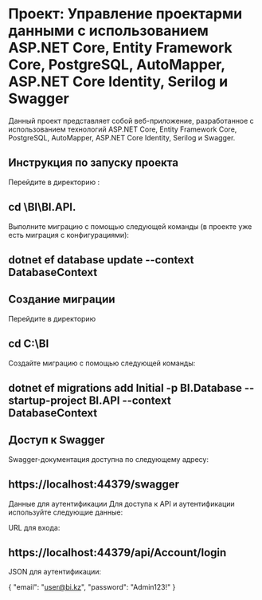 # Проект: Управление проектарми данными с использованием ASP.NET Core, Entity Framework Core, PostgreSQL, AutoMapper, ASP.NET Core Identity, Serilog и Swagger

Данный проект представляет собой веб-приложение, разработанное с использованием технологий ASP.NET Core, Entity Framework Core, PostgreSQL, AutoMapper, ASP.NET Core Identity, Serilog и Swagger.

## Инструкция по запуску проекта

Перейдите в директорию :
##  cd \BI\BI.API.
Выполните миграцию с помощью следующей команды (в проекте уже есть миграция с конфигурациями):
## dotnet ef database update --context DatabaseContext

## Создание миграции
Перейдите в директорию 
## cd C:\BI
Создайте миграцию с помощью следующей команды:  
## dotnet ef migrations add Initial -p BI.Database --startup-project BI.API --context DatabaseContext


## Доступ к Swagger
Swagger-документация доступна по следующему адресу: 
## https://localhost:44379/swagger

Данные для аутентификации
Для доступа к API и аутентификации используйте следующие данные:

URL для входа: 
## https://localhost:44379/api/Account/login

JSON для аутентификации:

{
  "email": "user@bi.kz",
  "password": "Admin123!"
}

